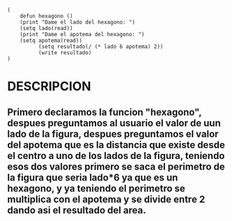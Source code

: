 ```
(
	defun hexagono ()
    (print "Dame el lado del hexagono: ")
    (setq lado(read))
    (print "Dame el apotema del hexagono: ")
    (setq apotema(read))
          (setq resultado(/ (* lado 6 apotema) 2))
          (write resultado)
)
```
# DESCRIPCION
## Primero declaramos la funcion "hexagono", despues preguntamos al usuario el valor de uun lado de la figura, despues preguntamos el valor del apotema que es la distancia que existe desde el centro a uno de los lados de la figura, teniendo esos dos valores primero se saca el perimetro de la figura que seria lado*6 ya que es un hexagono, y ya teniendo el perimetro se multiplica con el apotema y se divide entre 2 dando asi el resultado del area.